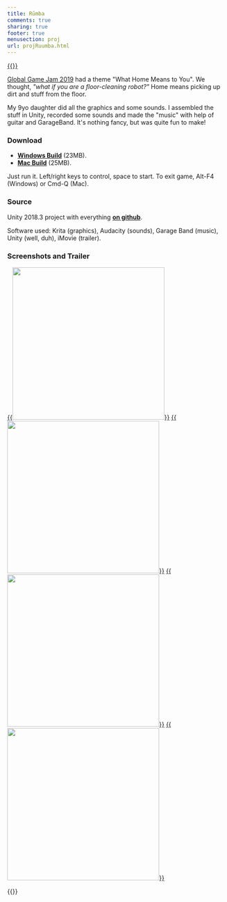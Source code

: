 ```yaml
---
title: Rūmba
comments: true
sharing: true
footer: true
menusection: proj
url: projRuumba.html
---
```


[{{<imgright src="/img/games/Ruumba0.png" width="200">}}](/img/games/Ruumba0.png)

[Global Game Jam 2019](https://globalgamejam.org/2019/games) had a theme "What Home Means to You".
We thought, *"what if you are a floor-cleaning robot?"* Home means
picking up dirt and stuff from the floor.

My 9yo daughter did all the graphics and some sounds. I assembled the stuff in Unity,
recorded some sounds and made the "music" with help of guitar and GarageBand. It's nothing fancy, but
was quite fun to make!


### Download

* [**Windows Build**](/files/games/GGJ2019_Ruumba/Rūmba_Windows.zip) (23MB).
* [**Mac Build**](/files/games/GGJ2019_Ruumba/Rūmba_Mac.zip) (25MB).

Just run it. Left/right keys to control, space to start. To exit game, Alt-F4 (Windows) or Cmd-Q (Mac).


### Source

Unity 2018.3 project with everything [**on github**](https://github.com/aras-p/ggj19-rumba).

Software used: Krita (graphics), Audacity (sounds), Garage Band (music), Unity (well, duh), iMovie (trailer).


### Screenshots and Trailer

[{{<img src="/img/games/Ruumba1.jpg" width="350">}}](/img/games/Ruumba1.jpg)
[{{<img src="/img/games/Ruumba2.jpg" width="350">}}](/img/games/Ruumba2.jpg)
[{{<img src="/img/games/Ruumba3.jpg" width="350">}}](/img/games/Ruumba3.jpg)
[{{<img src="/img/games/Ruumba4.jpg" width="350">}}](/img/games/Ruumba4.jpg)

{{<youtube h6uZx8npe6M>}}
